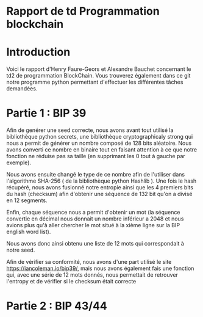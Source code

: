 # Rapport de td Programmation blockchain 

# Introduction

Voici le rapport d'Henry Faure-Geors et Alexandre Bauchet concernant le td2 de programmation BlockChain. Vous trouverez également dans ce git notre programme python permettant d'effectuer les différentes tâches demandées.

# Partie 1 : BIP 39

Afin de genérer une seed correcte, nous avons avant tout utilisé la bibliothèque python secrets, une bibliothèque cryptographicaly strong qui nous a permit de générer un nombre composé de 128 bits aléatoire. Nous avons converti ce nombre en binaire tout en faisant attention à ce que notre fonction ne réduise pas sa taille (en supprimant les 0 tout à gauche par exemple).

Nous avons ensuite changé le type de ce nombre afin de l'utiliser dans l'algorithme SHA-256 ( de la bibliothèque python Hashlib ).
Une fois le hash récupéré, nous avons fusionné notre entropie ainsi que les 4 premiers bits du hash (checksum) afin d'obtenir une séquence de 132 bit qu'on a divisé en 12 segments.

Enfin, chaque séquence nous a permit d'obtenir un mot (la séquence convertie en décimal nous donnait un nombre inférieur a 2048 et nous avions plus qu'à aller chercher le mot situé à la xième ligne sur la BIP english word list).

Nous avons donc ainsi obtenu une liste de 12 mots qui correspondait à notre seed.

Afin de vérifier sa conformité, nous avons d'une part utilisé le site https://iancoleman.io/bip39/, mais nous avons également fais une fonction qui, avec une série de 12 mots donnés, nous permettait de retrouver l'entropy et de vérifier si le checksum était correcte


# Partie 2 : BIP 43/44



